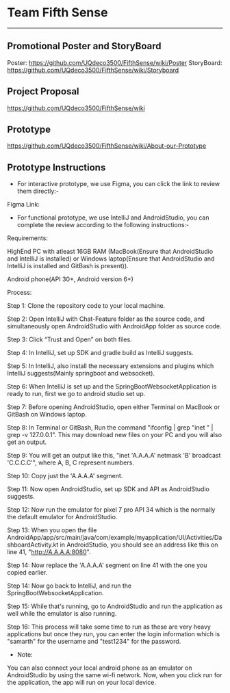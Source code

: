 # Team Fifth Sense
***
## Promotional Poster and StoryBoard
Poster: https://github.com/UQdeco3500/FifthSense/wiki/Poster
StoryBoard: https://github.com/UQdeco3500/FifthSense/wiki/Storyboard

## Project Proposal
https://github.com/UQdeco3500/FifthSense/wiki

## Prototype
https://github.com/UQdeco3500/FifthSense/wiki/About-our-Prototype

## Prototype Instructions

- For interactive prototype, we use Figma, you can click the link to review them directly:- 

Figma Link:

- For functional prototype, we use IntelliJ and AndroidStudio, you can complete the review according to the following instructions:- 

Requirements:

HighEnd PC with atleast 16GB RAM (MacBook(Ensure that AndroidStudio and IntelliJ is installed) or Windows laptop(Ensure that AndroidStudio and IntelliJ is installed and GitBash is present)).

Android phone(API 30+, Android version 6+)

Process:

Step 1: Clone the repository code to your local machine.

Step 2: Open IntelliJ with Chat-Feature folder as the source code, and simultaneously open AndroidStudio with AndroidApp folder as source code.

Step 3: Click “Trust and Open” on both files.

Step 4: In IntelliJ, set up SDK and gradle build as IntelliJ suggests.

Step 5: In IntelliJ, also install the necessary extensions and plugins which IntelliJ suggests(Mainly springboot and websocket).

Step 6: When IntelliJ is set up and the SpringBootWebsocketApplication is ready to run, first we go to android studio set up.

Step 7: Before opening AndroidStudio, open either Terminal on MacBook or GitBash on Windows laptop.

Step 8: In Terminal or GitBash, Run the command "ifconfig | grep "inet " | grep -v 127.0.0.1". This may download new files on your PC and you will also get an output.

Step 9: You will get an output like this, "inet 'A.A.A.A' netmask 'B' broadcast 'C.C.C.C'", where A, B, C represent numbers.

Step 10: Copy just the 'A.A.A.A' segment.

Step 11: Now open AndroidStudio, set up SDK and API as AndroidStudio suggests.

Step 12: Now run the emulator for pixel 7 pro API 34 which is the normally the default emulator for AndroidStudio.

Step 13: When you open the file AndroidApp/app/src/main/java/com/example/myapplication/UI/Activities/DashboardActivity.kt in AndroidStudio, you should see an address like this on line 41, "http://A.A.A.A:8080". 

Step 14: Now replace the 'A.A.A.A' segment on line 41 with the one you copied earlier.

Step 14: Now go back to IntelliJ, and run the SpringBootWebsocketApplication.

Step 15: While that's running, go to AndroidStudio and run the application as well while the emulator is also running.

Step 16: This process will take some time to run as these are very heavy applications but once they run, you can enter the login information which is "samarth" for the username and "test1234" for the password.

- Note:

You can also connect your local android phone as an emulator on AndroidStudio by using the same wi-fi network. Now, when you click run for the application, the app will run on your local device. 


